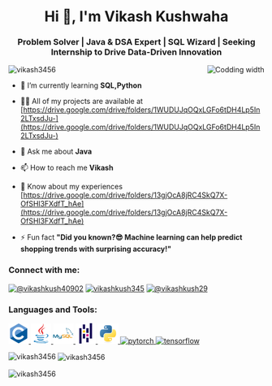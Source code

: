 <h1 align="center">Hi 👋, I'm Vikash Kushwaha</h1>
<h3 align="center"> Problem Solver | Java & DSA Expert | SQL Wizard | Seeking Internship to Drive Data-Driven Innovation</h3>
<img align ="right" alt="Codding width "400" src="https://media.tenor.com/NOYF3f82b_gAAAAM/programmer.gif">
<p align="left"> <img src="https://komarev.com/ghpvc/?username=vikash3456&label=Profile%20views&color=0e75b6&style=flat" alt="vikash3456" /> </p>

- 🌱 I’m currently learning **SQL,Python**

- 👨‍💻 All of my projects are available at [https://drive.google.com/drive/folders/1WUDUJqOQxLGFo6tDH4Lp5In2LTxsdJu-](https://drive.google.com/drive/folders/1WUDUJqOQxLGFo6tDH4Lp5In2LTxsdJu-)

- 💬 Ask me about **Java**

- 📫 How to reach me **Vikash**

- 📄 Know about my experiences [https://drive.google.com/drive/folders/13gjOcA8jRC4SkQ7X-OfSHl3FXdfT_hAe](https://drive.google.com/drive/folders/13gjOcA8jRC4SkQ7X-OfSHl3FXdfT_hAe)

- ⚡ Fun fact **"Did you known?😎 Machine learning can help predict shopping trends with surprising accuracy!"**

<h3 align="left">Connect with me:</h3>
<p align="left">
<a href="https://twitter.com/@vikashkush40902" target="blank"><img align="center" src="https://raw.githubusercontent.com/rahuldkjain/github-profile-readme-generator/master/src/images/icons/Social/twitter.svg" alt="@vikashkush40902" height="30" width="40" /></a>
<a href="https://linkedin.com/in/vikashkush345" target="blank"><img align="center" src="https://raw.githubusercontent.com/rahuldkjain/github-profile-readme-generator/master/src/images/icons/Social/linked-in-alt.svg" alt="vikashkush345" height="30" width="40" /></a>
<a href="https://www.hackerrank.com/@vikashkush29" target="blank"><img align="center" src="https://raw.githubusercontent.com/rahuldkjain/github-profile-readme-generator/master/src/images/icons/Social/hackerrank.svg" alt="@vikashkush29" height="30" width="40" /></a>
</p>

<h3 align="left">Languages and Tools:</h3>
<p align="left"> <a href="https://www.cprogramming.com/" target="_blank" rel="noreferrer"> <img src="https://raw.githubusercontent.com/devicons/devicon/master/icons/c/c-original.svg" alt="c" width="40" height="40"/> </a> <a href="https://www.java.com" target="_blank" rel="noreferrer"> <img src="https://raw.githubusercontent.com/devicons/devicon/master/icons/java/java-original.svg" alt="java" width="40" height="40"/> </a> <a href="https://www.mysql.com/" target="_blank" rel="noreferrer"> <img src="https://raw.githubusercontent.com/devicons/devicon/master/icons/mysql/mysql-original-wordmark.svg" alt="mysql" width="40" height="40"/> </a> <a href="https://pandas.pydata.org/" target="_blank" rel="noreferrer"> <img src="https://raw.githubusercontent.com/devicons/devicon/2ae2a900d2f041da66e950e4d48052658d850630/icons/pandas/pandas-original.svg" alt="pandas" width="40" height="40"/> </a> <a href="https://www.python.org" target="_blank" rel="noreferrer"> <img src="https://raw.githubusercontent.com/devicons/devicon/master/icons/python/python-original.svg" alt="python" width="40" height="40"/> </a> <a href="https://pytorch.org/" target="_blank" rel="noreferrer"> <img src="https://www.vectorlogo.zone/logos/pytorch/pytorch-icon.svg" alt="pytorch" width="40" height="40"/> </a> <a href="https://www.tensorflow.org" target="_blank" rel="noreferrer"> <img src="https://www.vectorlogo.zone/logos/tensorflow/tensorflow-icon.svg" alt="tensorflow" width="40" height="40"/> </a> </p>

<p><img align="left" src="https://github-readme-stats.vercel.app/api/top-langs?username=vikash3456&show_icons=true&locale=en&layout=compact" alt="vikash3456" /></p>

<p>&nbsp;<img align="center" src="https://github-readme-stats.vercel.app/api?username=vikash3456&show_icons=true&locale=en" alt="vikash3456" /></p>

<p><img align="center" src="https://github-readme-streak-stats.herokuapp.com/?user=vikash3456&" alt="vikash3456" /></p>
